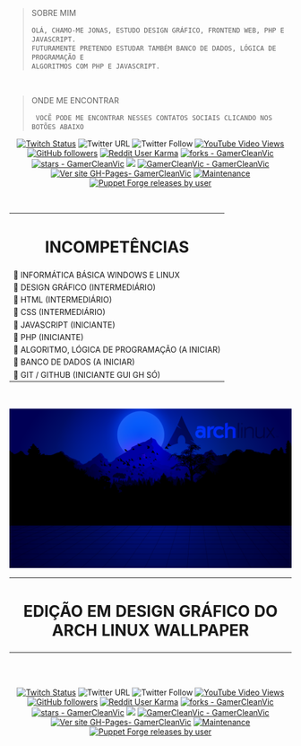 > SOBRE MIM
>
>     OLÁ, CHAMO-ME JONAS, ESTUDO DESIGN GRÁFICO, FRONTEND WEB, PHP E JAVASCRIPT.
>     FUTURAMENTE PRETENDO ESTUDAR TAMBÉM BANCO DE DADOS, LÓGICA DE PROGRAMAÇÃO E
>     ALGORITMOS COM PHP E JAVASCRIPT.
>

<br />

> ONDE ME ENCONTRAR
>
>      VOCẼ PODE ME ENCONTRAR NESSES CONTATOS SOCIAIS CLICANDO NOS BOTÕES ABAIXO
>      
>

<div align="center">
 
[![Twitch Status](https://img.shields.io/twitch/status/jottalpb?color=%234f0faf&label=Lives&logoColor=%234f0faf&style=social)](https://www.twitch.tv/jottalpb) ![Twitter URL](https://img.shields.io/twitter/url?color=purple&label=Divulgar&nbsp;a&nbsp;live&logoColor=%234f0faf&style=social&url=https%3A%2F%2Ftwitch.tv%2Fjottalpb) ![Twitter Follow](https://img.shields.io/twitter/follow/JottaLPB?color=%23333&logoColor=%234f0faf) [![YouTube Video Views](https://img.shields.io/youtube/views/sLUEb4ylYX4?label=JottaLPB&logoColor=%234f0faf&style=social)](https://www.youtube.com/channel/UCd52qMJ2L7jBWqrcxmqUiZg/featured/?sub_confirmation=1) [![GitHub followers](https://img.shields.io/github/followers/GamerCleanVic?color=%234f0faf&label=JottaLPB&logoColor=%234f0faf&style=social)](https://www.twitch.tv/jottalpb) [![Reddit User Karma](https://img.shields.io/reddit/user-karma/link/ArchPlusPlus?color=%234f0faf&label=JottaLPB&logoColor=%234f0faf&style=social)](https://www.reddit.com/user/ArchPlusPlus) [![forks - GamerCleanVic](https://img.shields.io/github/forks/GamerCleanVic/GamerCleanVic?style=social&logo=github&logoColor=%234f0faf)](https://www.twitch.tv/jottalpb) [![stars - GamerCleanVic](https://img.shields.io/github/stars/GamerCleanVic/GamerCleanVic?style=social&logo=github&logoColor=%234f0faf)](https://www.twitch.tv/jottalpb) [![](https://img.shields.io/badge/Facebook-P%C3%A1gina-%234f0faf?label=Facebook&message=Página&color=%234f0faf&logo=facebook&logoColor=%23ffffff)](https://www.facebook.com/JOTTALPB) [![GamerCleanVic - GamerCleanVic](https://img.shields.io/static/v1?label=Redes&nbsp;Sociais&message=Abrir&color=%234f0faf&logo=Firefox&logoColor=%23ffffff)](https://jottalpb.blogspot.com/p/redes-sociais.html "Go to GitHub repo") [![Ver site GH-Pages- GamerCleanVic](https://img.shields.io/static/v1?label=Site&nbsp;GH-Pages&message=Abrir&color=%234f0faf&logo=Firefox&logoColor=%23ffffff)](https://gamercleanvic.github.io/JottaLPB/) [![Maintenance](https://img.shields.io/maintenance/yes/2022?color=%234f0faf&label=maintened&logo=github&logoColor=%23ffffff)](https://www.twitch.tv/jottalpb) [![Puppet Forge releases by user](https://img.shields.io/puppetforge/rc/GamerCleanVic?color=%23ffffff&logo=github&logoColor=%23ffffff)](https://www.twitch.tv/jottalpb)
 
</div>
 
<br /><div align="center">
<table>
<tr>
<th align="center">
<h1>
INCOMPETÊNCIAS
</h1>
</th>
</tr>
<tr align="left">
<td>
📖 INFORMÁTICA BÁSICA WINDOWS E LINUX
</td>
</tr>
<tr align="left">
<td>
📖 DESIGN GRÁFICO (INTERMEDIÁRIO)
</td>
</tr>
<tr align="left">
<td>
📖 HTML (INTERMEDIÁRIO)
</td>
</tr>
<tr align="left">
<td>
📖 CSS (INTERMEDIÁRIO)
</td>
</tr>
<tr align="left">
<td>
📖 JAVASCRIPT (INICIANTE)
</td>
</tr>
<tr align="justify">
<td>
📖 PHP (INICIANTE)
</td>
</tr>
<tr align="left">
<td>
📗 ALGORITMO, LÓGICA DE PROGRAMAÇÃO (A INICIAR)
</td>
</tr>
<tr align="left">
<td>
📗 BANCO DE DADOS (A INICIAR)
</td>
</tr>
<tr align="left">
<td>
📖 GIT / GITHUB (INICIANTE GUI GH SÓ)
</td>
</tr>
</table><br /><br />
</div>

<table align="center">
<tr>
<th>
<h1>EDIÇÃO EM DESIGN GRÁFICO DO ARCH LINUX WALLPAPER</h1>
</th>
</tr>
 
<tr>

<div align="center"><a href="https://www.twitch.tv/jottalpb" target="_blank" alt="Foto e Live link"><img src=https://raw.githubusercontent.com/GamerCleanVic/iconswpsofdistros/master/Arch%20Linux/ArchLand4kWideDark.png alt="Arch Art Design Gráfico" width="720px"></a></div>

</tr>
</table>

<br /><br />

<div align="center">
 
[![Twitch Status](https://img.shields.io/twitch/status/jottalpb?color=%234f0faf&label=Lives&logoColor=%234f0faf&style=social)](https://www.twitch.tv/jottalpb) ![Twitter URL](https://img.shields.io/twitter/url?color=purple&label=Divulgar&nbsp;a&nbsp;live&logoColor=%234f0faf&style=social&url=https%3A%2F%2Ftwitch.tv%2Fjottalpb) ![Twitter Follow](https://img.shields.io/twitter/follow/JottaLPB?color=%23333&logoColor=%234f0faf) [![YouTube Video Views](https://img.shields.io/youtube/views/sLUEb4ylYX4?label=JottaLPB&logoColor=%234f0faf&style=social)](https://www.youtube.com/channel/UCd52qMJ2L7jBWqrcxmqUiZg/featured/?sub_confirmation=1) [![GitHub followers](https://img.shields.io/github/followers/GamerCleanVic?color=%234f0faf&label=JottaLPB&logoColor=%234f0faf&style=social)](https://www.twitch.tv/jottalpb) [![Reddit User Karma](https://img.shields.io/reddit/user-karma/link/ArchPlusPlus?color=%234f0faf&label=JottaLPB&logoColor=%234f0faf&style=social)](https://www.reddit.com/user/ArchPlusPlus) [![forks - GamerCleanVic](https://img.shields.io/github/forks/GamerCleanVic/GamerCleanVic?style=social&logo=github&logoColor=%234f0faf)](https://www.twitch.tv/jottalpb) [![stars - GamerCleanVic](https://img.shields.io/github/stars/GamerCleanVic/GamerCleanVic?style=social&logo=github&logoColor=%234f0faf)](https://www.twitch.tv/jottalpb) [![](https://img.shields.io/badge/Facebook-P%C3%A1gina-%234f0faf?label=Facebook&message=Página&color=%234f0faf&logo=facebook&logoColor=%23ffffff)](https://www.facebook.com/JOTTALPB) [![GamerCleanVic - GamerCleanVic](https://img.shields.io/static/v1?label=Redes&nbsp;Sociais&message=Abrir&color=%234f0faf&logo=Firefox&logoColor=%23ffffff)](https://jottalpb.blogspot.com/p/redes-sociais.html "Go to GitHub repo") [![Ver site GH-Pages- GamerCleanVic](https://img.shields.io/static/v1?label=Site&nbsp;GH-Pages&message=Abrir&color=%234f0faf&logo=Firefox&logoColor=%23ffffff)](https://gamercleanvic.github.io/JottaLPB/) [![Maintenance](https://img.shields.io/maintenance/yes/2022?color=%234f0faf&label=maintened&logo=github&logoColor=%23ffffff)](https://www.twitch.tv/jottalpb) [![Puppet Forge releases by user](https://img.shields.io/puppetforge/rc/GamerCleanVic?color=%23ffffff&logo=github&logoColor=%23ffffff)](https://www.twitch.tv/jottalpb)

</div>

